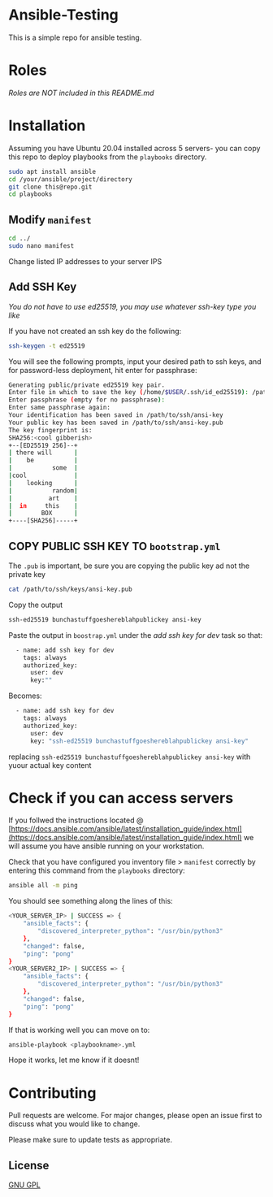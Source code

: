 # Ansible-Testing

This is a simple repo for ansible testing.

# Roles
*Roles are NOT included in this README.md*

# Installation

Assuming you have Ubuntu 20.04 installed across 5 servers- you can copy this repo to deploy playbooks from the `playbooks` directory.

```bash
sudo apt install ansible
cd /your/ansible/project/directory
git clone this@repo.git
cd playbooks
```


## Modify `manifest`

```bash
cd ../
sudo nano manifest
```
Change listed IP addresses to your server IPS

## Add SSH Key
*You do not have to use ed25519, you may use whatever ssh-key type you like*

If you have not created an ssh key do the following:
```bash
ssh-keygen -t ed25519
```


You will see the following prompts, input your desired path to ssh keys, and for password-less deployment, hit enter for passphrase:
```bash
Generating public/private ed25519 key pair.
Enter file in which to save the key (/home/$USER/.ssh/id_ed25519): /path/to/ssh/directory/ansi-key
Enter passphrase (empty for no passphrase): 
Enter same passphrase again: 
Your identification has been saved in /path/to/ssh/ansi-key
Your public key has been saved in /path/to/ssh/ansi-key.pub
The key fingerprint is:
SHA256:<cool gibberish>
+--[ED25519 256]--+
| there will      |
|    be           |
|           some  |
|cool             |
|    looking      |
|           random|
|          art    |
|  in     this    |
|        BOX      |
+----[SHA256]-----+
```
## COPY PUBLIC SSH KEY TO `bootstrap.yml`
The `.pub` is important, be sure you are copying the public key ad not the private key
```bash
cat /path/to/ssh/keys/ansi-key.pub
```
Copy the output
```bash
ssh-ed25519 bunchastuffgoeshereblahpublickey ansi-key
```
Paste the output in `boostrap.yml` under the *add ssh key for dev* task so that:
```bash
  - name: add ssh key for dev
    tags: always
    authorized_key:
      user: dev
      key:""
```
Becomes:
```bash
  - name: add ssh key for dev
    tags: always
    authorized_key:
      user: dev
      key: "ssh-ed25519 bunchastuffgoeshereblahpublickey ansi-key"
```
replacing ```ssh-ed25519 bunchastuffgoeshereblahpublickey ansi-key``` with yuour actual key content

# Check if you can access servers

If you follwed the instructions located @ [https://docs.ansible.com/ansible/latest/installation_guide/index.html](https://docs.ansible.com/ansible/latest/installation_guide/index.html)
we will assume you have ansible running on your workstation.

Check that you have configured you inventory file > `manifest` correctly by entering this command from the `playbooks` directory:

```bash
ansible all -m ping
```
You should see something along the lines of this:

```bash
<YOUR_SERVER_IP> | SUCCESS => {
    "ansible_facts": {
        "discovered_interpreter_python": "/usr/bin/python3"
    },
    "changed": false,
    "ping": "pong"
}
<YOUR_SERVER2_IP> | SUCCESS => {
    "ansible_facts": {
        "discovered_interpreter_python": "/usr/bin/python3"
    },
    "changed": false,
    "ping": "pong"
}
```
If that is working well you can move on to:
```bash
ansible-playbook <playbookname>.yml
```
Hope it works, let me know if it doesnt!

# Contributing

Pull requests are welcome. For major changes, please open an issue first
to discuss what you would like to change.

Please make sure to update tests as appropriate.

## License

[GNU GPL](https://www.gnu.org/licenses/gpl-3.0.html)
